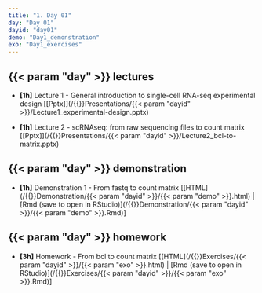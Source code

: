 ```yaml
---
title: "1. Day 01"
day: "Day 01"
dayid: "day01"
demo: "Day1_demonstration"
exo: "Day1_exercises"
---
```


## {{< param "day" >}} lectures 

- **\[1h\]** Lecture 1 - General introduction to single-cell RNA-seq experimental design
    [[Pptx]](/{{<myPackageUrl>}}Presentations/{{< param "dayid" >}}/Lecture1_experimental-design.pptx)

- **\[1h\]** Lecture 2 - scRNAseq: from raw sequencing files to count matrix
    [[Pptx]](/{{<myPackageUrl>}}Presentations/{{< param "dayid" >}}/Lecture2_bcl-to-matrix.pptx)

## {{< param "day" >}} demonstration

- **\[1h\]** Demonstration 1 - From fastq to count matrix
    [[HTML](/{{<myPackageUrl>}}Demonstration/{{< param "dayid" >}}/{{< param "demo" >}}.html) | [Rmd (save to open in RStudio)](/{{<myPackageUrl>}}Demonstration/{{< param "dayid" >}}/{{< param "demo" >}}.Rmd)]

## {{< param "day" >}} homework

-  **\[3h\]** Homework - From bcl to count matrix
    [[HTML](/{{<myPackageUrl>}}Exercises/{{< param "dayid" >}}/{{< param "exo" >}}.html) | [Rmd (save to open in RStudio)](/{{<myPackageUrl>}}Exercises/{{< param "dayid" >}}/{{< param "exo" >}}.Rmd)]
